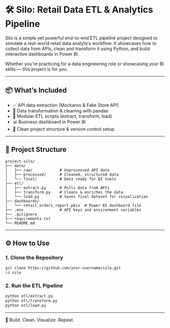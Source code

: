 # 🛠️ Silo: Retail Data ETL & Analytics Pipeline

Silo is a simple yet powerful end-to-end ETL pipeline project designed to simulate a real-world retail data analytics workflow. It showcases how to collect data from APIs, clean and transform it using Python, and build interactive dashboards in Power BI.

Whether you're practicing for a data engineering role or showcasing your BI skills — this project is for you.

---

## 📦 What’s Included

- ✅ API data extraction (Mockaroo & Fake Store API)
- 🔧 Data transformation & cleaning with pandas
- 💾 Modular ETL scripts (extract, transform, load)
- 📊 Business dashboard in Power BI
- 🧪 Clean project structure & version control setup

---

## 📁 Project Structure

```
project-silo/
├── data/
│   ├── raw/            # Unprocessed API data
│   ├── processed/      # Cleaned, structured data
│   └── final/          # Data ready for BI tools
├── etl/
│   ├── extract.py      # Pulls data from APIs
│   ├── transform.py    # Cleans & enriches the data
│   └── load.py         # Saves final dataset for visualization
├── dashboards/
│   └── retail_orders_report.pbix  # Power BI dashboard file
├── .env                # API keys and environment variables
├── .gitignore
├── requirements.txt
└── README.md
```

---

## ⚙️ How to Use

### 1. Clone the Repository
```bash
git clone https://github.com/your-username/silo.git
cd silo
```

### 2. Run the ETL Pipeline
```bash
python etl/extract.py
python etl/transform.py
python etl/load.py
```

---

🧠 Build. Clean. Visualize. Repeat.

